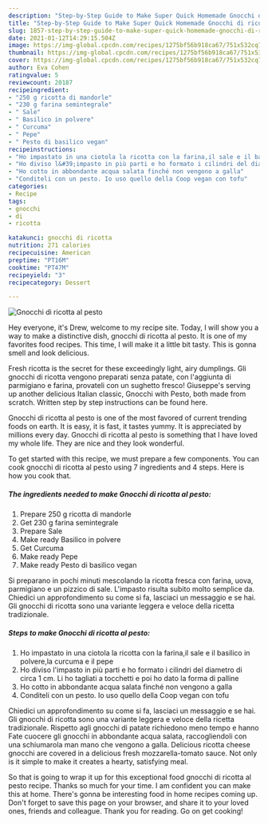 ```yaml
---
description: "Step-by-Step Guide to Make Super Quick Homemade Gnocchi di ricotta al pesto"
title: "Step-by-Step Guide to Make Super Quick Homemade Gnocchi di ricotta al pesto"
slug: 1857-step-by-step-guide-to-make-super-quick-homemade-gnocchi-di-ricotta-al-pesto
date: 2021-01-12T14:29:15.504Z
image: https://img-global.cpcdn.com/recipes/1275bf56b918ca67/751x532cq70/gnocchi-di-ricotta-al-pesto-recipe-main-photo.jpg
thumbnail: https://img-global.cpcdn.com/recipes/1275bf56b918ca67/751x532cq70/gnocchi-di-ricotta-al-pesto-recipe-main-photo.jpg
cover: https://img-global.cpcdn.com/recipes/1275bf56b918ca67/751x532cq70/gnocchi-di-ricotta-al-pesto-recipe-main-photo.jpg
author: Eva Cohen
ratingvalue: 5
reviewcount: 20187
recipeingredient:
- "250 g ricotta di mandorle"
- "230 g farina semintegrale"
- " Sale"
- " Basilico in polvere"
- " Curcuma"
- " Pepe"
- " Pesto di basilico vegan"
recipeinstructions:
- "Ho impastato in una ciotola la ricotta con la farina,il sale e il basilico in polvere,la curcuma e il pepe"
- "Ho diviso l&#39;impasto in più parti e ho formato i cilindri del diametro di circa 1 cm. Li ho tagliati a tocchetti e poi ho dato la forma di palline"
- "Ho cotto in abbondante acqua salata finché non vengono a galla"
- "Conditeli con un pesto. Io uso quello della Coop vegan con tofu"
categories:
- Recipe
tags:
- gnocchi
- di
- ricotta

katakunci: gnocchi di ricotta 
nutrition: 271 calories
recipecuisine: American
preptime: "PT16M"
cooktime: "PT47M"
recipeyield: "3"
recipecategory: Dessert

---
```



![Gnocchi di ricotta al pesto](https://img-global.cpcdn.com/recipes/1275bf56b918ca67/751x532cq70/gnocchi-di-ricotta-al-pesto-recipe-main-photo.jpg)

Hey everyone, it's Drew, welcome to my recipe site. Today, I will show you a way to make a distinctive dish, gnocchi di ricotta al pesto. It is one of my favorites food recipes. This time, I will make it a little bit tasty. This is gonna smell and look delicious.

Fresh ricotta is the secret for these exceedingly light, airy dumplings. Gli gnocchi di ricotta vengono preparati senza patate, con l&#39;aggiunta di parmigiano e farina, provateli con un sughetto fresco! Giuseppe&#39;s serving up another delicious Italian classic, Gnocchi with Pesto, both made from scratch. Written step by step instructions can be found here.

Gnocchi di ricotta al pesto is one of the most favored of current trending foods on earth. It is easy, it is fast, it tastes yummy. It is appreciated by millions every day. Gnocchi di ricotta al pesto is something that I have loved my whole life. They are nice and they look wonderful.


To get started with this recipe, we must prepare a few components. You can cook gnocchi di ricotta al pesto using 7 ingredients and 4 steps. Here is how you cook that.

<!--inarticleads1-->

##### The ingredients needed to make Gnocchi di ricotta al pesto:

1. Prepare 250 g ricotta di mandorle
1. Get 230 g farina semintegrale
1. Prepare  Sale
1. Make ready  Basilico in polvere
1. Get  Curcuma
1. Make ready  Pepe
1. Make ready  Pesto di basilico vegan


Si preparano in pochi minuti mescolando la ricotta fresca con farina, uova, parmigiano e un pizzico di sale. L&#39;impasto risulta subito molto semplice da. Chiedici un approfondimento su come si fa, lasciaci un messaggio e se hai. Gli gnocchi di ricotta sono una variante leggera e veloce della ricetta tradizionale. 

<!--inarticleads2-->

##### Steps to make Gnocchi di ricotta al pesto:

1. Ho impastato in una ciotola la ricotta con la farina,il sale e il basilico in polvere,la curcuma e il pepe
1. Ho diviso l&#39;impasto in più parti e ho formato i cilindri del diametro di circa 1 cm. Li ho tagliati a tocchetti e poi ho dato la forma di palline
1. Ho cotto in abbondante acqua salata finché non vengono a galla
1. Conditeli con un pesto. Io uso quello della Coop vegan con tofu


Chiedici un approfondimento su come si fa, lasciaci un messaggio e se hai. Gli gnocchi di ricotta sono una variante leggera e veloce della ricetta tradizionale. Rispetto agli gnocchi di patate richiedono meno tempo e hanno Fate cuocere gli gnocchi in abbondante acqua salata, raccogliendoli con una schiumarola man mano che vengono a galla. Delicious ricotta cheese gnocchi are covered in a delicious fresh mozzarella-tomato sauce. Not only is it simple to make it creates a hearty, satisfying meal. 

So that is going to wrap it up for this exceptional food gnocchi di ricotta al pesto recipe. Thanks so much for your time. I am confident you can make this at home. There's gonna be interesting food in home recipes coming up. Don't forget to save this page on your browser, and share it to your loved ones, friends and colleague. Thank you for reading. Go on get cooking!
